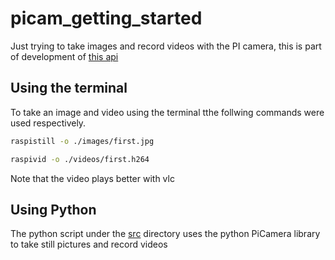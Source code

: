 # picam_getting_started

Just trying to take images and record videos with the PI camera, this is part of development of [this api](https://github.com/Lindelanimcebo/picam_iot)

## Using the terminal

To take an image and video using the terminal tthe follwing commands were used respectively.
```Bash
raspistill -o ./images/first.jpg
```
```Bash
raspivid -o ./videos/first.h264
```
Note that the video plays better with vlc

## Using Python
The python script under the [src](https://github.com/Lindelanimcebo/picam_getting_started/tree/master/src) directory uses the python PiCamera library to take still pictures and record videos
